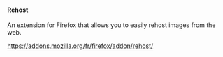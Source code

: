 #### Rehost

An extension for Firefox that allows you to easily rehost images from the web.

https://addons.mozilla.org/fr/firefox/addon/rehost/
